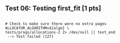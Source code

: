 ## Test 06: Testing first_fit [1 pts]

```

# Check to make sure there were no extra pages
ALLOCATOR_ALGORITHM=${algo} \
tests/progs/allocations-2 2> /dev/null || test_end
 --> Test failed (127)
```

